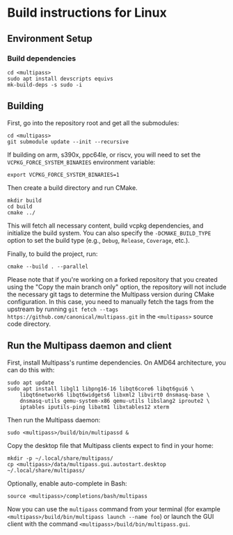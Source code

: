 # Build instructions for Linux

## Environment Setup

### Build dependencies

```
cd <multipass>
sudo apt install devscripts equivs
mk-build-deps -s sudo -i
```

## Building

First, go into the repository root and get all the submodules:

```
cd <multipass>
git submodule update --init --recursive
```

If building on arm, s390x, ppc64le, or riscv, you will need to set the `VCPKG_FORCE_SYSTEM_BINARIES`  environment
variable:

```
export VCPKG_FORCE_SYSTEM_BINARIES=1
```

Then create a build directory and run CMake.

```
mkdir build
cd build
cmake ../
```

This will fetch all necessary content, build vcpkg dependencies, and initialize the build system. You can also specify
the `-DCMAKE_BUILD_TYPE` option to set the build type (e.g., `Debug`, `Release`, `Coverage`, etc.).

Finally, to build the project, run:

```
cmake --build . --parallel
```

Please note that if you're working on a forked repository that you created using the "Copy the main branch only" option,
the repository will not include the necessary git tags to determine the Multipass version during CMake configuration. In
this case, you need to manually fetch the tags from the upstream by running
`git fetch --tags https://github.com/canonical/multipass.git` in the `<multipass>` source code directory.

## Run the Multipass daemon and client

First, install Multipass's runtime dependencies. On AMD64 architecture, you can do this with:

```
sudo apt update
sudo apt install libgl1 libpng16-16 libqt6core6 libqt6gui6 \
    libqt6network6 libqt6widgets6 libxml2 libvirt0 dnsmasq-base \
    dnsmasq-utils qemu-system-x86 qemu-utils libslang2 iproute2 \
    iptables iputils-ping libatm1 libxtables12 xterm
```

Then run the Multipass daemon:

```
sudo <multipass>/build/bin/multipassd &
```

Copy the desktop file that Multipass clients expect to find in your home:

```
mkdir -p ~/.local/share/multipass/
cp <multipass>/data/multipass.gui.autostart.desktop ~/.local/share/multipass/
```

Optionally, enable auto-complete in Bash:

```
source <multipass>/completions/bash/multipass
```

Now you can use the `multipass` command from your terminal (for example
`<multipass>/build/bin/multipass launch --name foo`) or launch the GUI client with the command
`<multipass>/build/bin/multipass.gui`.
